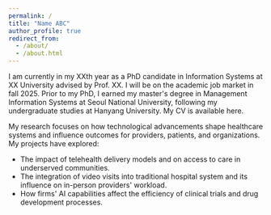 ```yaml
---
permalink: /
title: "Name ABC"
author_profile: true
redirect_from: 
  - /about/
  - /about.html
---
```


I am currently in my XXth year as a PhD candidate in Information Systems at XX University advised by Prof. XX. I will be on the academic job market in fall 2025. Prior to my PhD, I earned my master's degree in Management Information Systems at Seoul National University, following my undergraduate studies at Hanyang University. My CV is available here.

My research focuses on how technological advancements shape healthcare systems and influence outcomes for providers, patients, and organizations. My projects have explored:
- The impact of telehealth delivery models and on access to care in underserved communities.
- The integration of video visits into traditional hospital system and its influence on in-person providers' workload.
- How firms' AI capabilities affect the efficiency of clinical trials and drug development processes.
